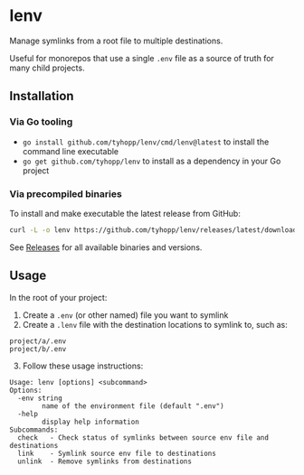 # lenv

Manage symlinks from a root file to multiple destinations.

Useful for monorepos that use a single `.env` file as a source of truth for many child projects.

## Installation

### Via Go tooling

- `go install github.com/tyhopp/lenv/cmd/lenv@latest` to install the command line executable
- `go get github.com/tyhopp/lenv` to install as a dependency in your Go project

### Via precompiled binaries

To install and make executable the latest release from GitHub:

```sh
curl -L -o lenv https://github.com/tyhopp/lenv/releases/latest/download/lenv-linux-amd64
```

See [Releases](https://github.com/tyhopp/lenv/releases) for all available binaries and versions.

## Usage

In the root of your project:

1. Create a `.env` (or other named) file you want to symlink
2. Create a `.lenv` file with the destination locations to symlink to, such as:

```
project/a/.env
project/b/.env
```

3. Follow these usage instructions:
```
Usage: lenv [options] <subcommand>
Options:
  -env string
        name of the environment file (default ".env")
  -help
        display help information
Subcommands:
  check   - Check status of symlinks between source env file and destinations
  link    - Symlink source env file to destinations
  unlink  - Remove symlinks from destinations
```